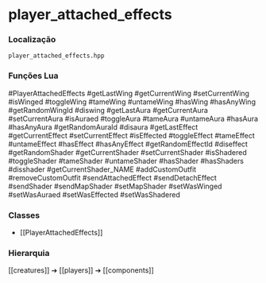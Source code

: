 # player_attached_effects

### Localização
`player_attached_effects.hpp`

### Funções Lua
#PlayerAttachedEffects
#getLastWing
#getCurrentWing
#setCurrentWing
#isWinged
#toggleWing
#tameWing
#untameWing
#hasWing
#hasAnyWing
#getRandomWingId
#diswing
#getLastAura
#getCurrentAura
#setCurrentAura
#isAuraed
#toggleAura
#tameAura
#untameAura
#hasAura
#hasAnyAura
#getRandomAuraId
#disaura
#getLastEffect
#getCurrentEffect
#setCurrentEffect
#isEffected
#toggleEffect
#tameEffect
#untameEffect
#hasEffect
#hasAnyEffect
#getRandomEffectId
#diseffect
#getRandomShader
#getCurrentShader
#setCurrentShader
#isShadered
#toggleShader
#tameShader
#untameShader
#hasShader
#hasShaders
#disshader
#getCurrentShader_NAME
#addCustomOutfit
#removeCustomOutfit
#sendAttachedEffect
#sendDetachEffect
#sendShader
#sendMapShader
#setMapShader
#setWasWinged
#setWasAuraed
#setWasEffected
#setWasShadered

### Classes
- [[PlayerAttachedEffects]]

### Hierarquia
[[creatures]] ➔ [[players]] ➔ [[components]]
